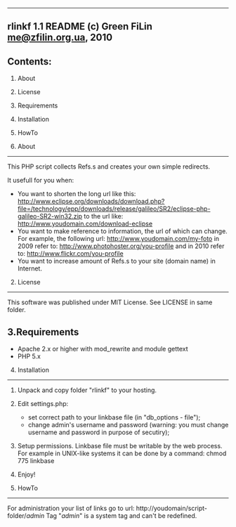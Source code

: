 ------------------------------------------------------------------------------
 rlinkf 1.1 README
 (c) Green FiLin <me@zfilin.org.ua>, 2010
------------------------------------------------------------------------------

Contents:
---------
  1. About
  2. License
  3. Requirements
  4. Installation
  5. HowTo


1. About
--------
This PHP script collects Refs.s and creates your own simple redirects.

It usefull for you when:
  * You want to shorten the long url like this:
       http://www.eclipse.org/downloads/download.php?file=/technology/epp/downloads/release/galileo/SR2/eclipse-php-galileo-SR2-win32.zip
    to the url like:
       http://www.youdomain.com/download-eclipse
  * You want to make reference to information, the url of which can change. For example, the following url:
       http://www.youdomain.com/my-foto
    in 2009 refer to:
       http://www.photohoster.org/you-profile
    and in 2010 refer to:
       http://www.flickr.com/you-profile
  * You want to increase amount of Refs.s to your site (domain name) in Internet.
    

2. License
----------
This software was published under MIT License. See LICENSE in same folder.


3.Requirements
--------------

  * Apache 2.x or higher with mod_rewrite and module gettext
  * PHP 5.x

  
4. Installation
---------------

  1. Unpack and copy folder "rlinkf" to your hosting.
  2. Edit settings.php:
     * set correct path to your linkbase file (in "db_options - file");
     * change admin's username and password (warning: you must change username and password in purpose of secutiry);
  3. Setup permissions. Linkbase file must be writable by the web process. 
     For example in UNIX-like systems it can be done by a command:
        chmod 775 linkbase
  4. Enjoy!
  

5. HowTo
--------

For administration your list of links go to url: http://youdomain/script-folder/_admin_
Tag "_admin_" is a system tag and can't be redefined.

